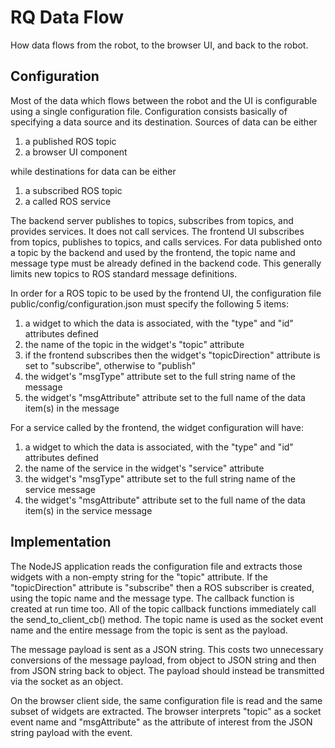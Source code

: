 # RQ Data Flow

How data flows from the robot, to the browser UI, and back to the robot.

## Configuration

Most of the data which flows between the robot and the UI is
configurable using a single configuration file. Configuration
consists basically of specifying a data source and its
destination. Sources of data can be either

1. a published ROS topic
2. a browser UI component

while destinations for data can be either

1. a subscribed ROS topic
2. a called ROS service

The backend server publishes to topics, subscribes from topics,
and provides services. It does not call services. The frontend UI
subscribes from topics, publishes to topics, and calls services.
For data published onto a topic by the backend and used by the
frontend, the topic name and message type must be already defined
in the backend code. This generally limits new topics to ROS
standard message definitions.

In order for a ROS topic to be used by the frontend UI, the
configuration file public/config/configuration.json must specify
the following 5 items:

1. a widget to which the data is associated, with the "type" and "id"
   attributes defined
2. the name of the topic in the widget's "topic" attribute
3. if the frontend subscribes then the widget's "topicDirection"
   attribute is set to "subscribe", otherwise to "publish"
4. the widget's "msgType" attribute set to the full string name of the
   message
5. the widget's "msgAttribute" attribute set to the full name of the
   data item(s) in the message

For a service called by the frontend, the widget configuration will
have:

1. a widget to which the data is associated, with the "type" and "id"
   attributes defined
2. the name of the service in the widget's "service" attribute
3. the widget's "msgType" attribute set to the full string name of the
   service message
4. the widget's "msgAttribute" attribute set to the full name of the
   data item(s) in the service message

## Implementation

The NodeJS application reads the configuration file and extracts
those widgets with a non-empty string for the "topic" attribute.
If the "topicDirection" attribute is "subscribe" then a ROS
subscriber is created, using the topic name and the message type.
The callback function is created at run time too. All of the
topic callback functions immediately call the send_to_client_cb()
method. The topic name is used as the socket event name and the
entire message from the topic is sent as the payload.

The message payload is sent as a JSON string. This costs two
unnecessary conversions of the message payload, from object to
JSON string and then from JSON string back to object. The payload
should instead be transmitted via the socket as an object.

On the browser client side, the same configuration file is read
and the same subset of widgets are extracted. The browser
interprets "topic" as a socket event name and "msgAttribute" as
the attribute of interest from the JSON string payload with the
event.

